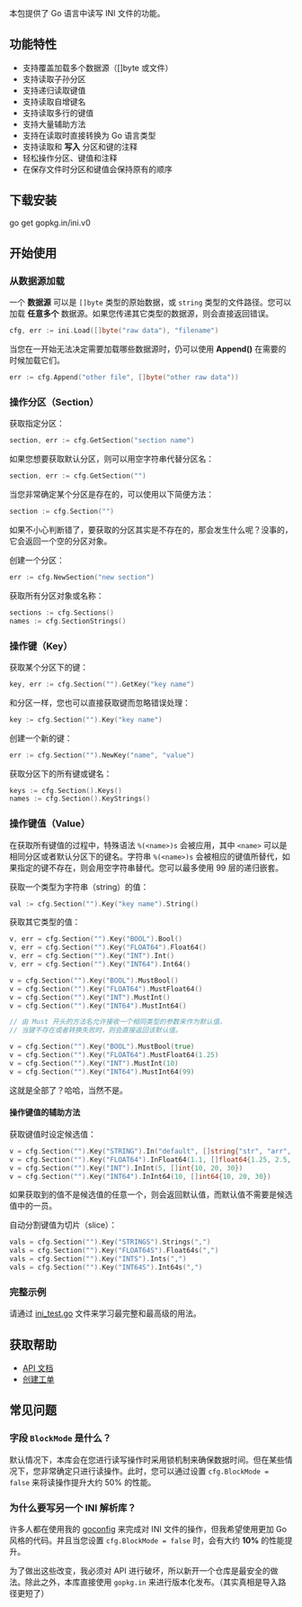 本包提供了 Go 语言中读写 INI 文件的功能。

## 功能特性

- 支持覆盖加载多个数据源（[]byte 或文件）
- 支持读取子孙分区
- 支持递归读取键值
- 支持读取自增键名
- 支持读取多行的键值
- 支持大量辅助方法
- 支持在读取时直接转换为 Go 语言类型
- 支持读取和 **写入** 分区和键的注释
- 轻松操作分区、键值和注释
- 在保存文件时分区和键值会保持原有的顺序

## 下载安装

go get gopkg.in/ini.v0

## 开始使用

### 从数据源加载

一个 **数据源** 可以是 `[]byte` 类型的原始数据，或 `string` 类型的文件路径。您可以加载 **任意多个** 数据源。如果您传递其它类型的数据源，则会直接返回错误。

```go
cfg, err := ini.Load([]byte("raw data"), "filename")
```

当您在一开始无法决定需要加载哪些数据源时，仍可以使用 **Append()** 在需要的时候加载它们。

```go
err := cfg.Append("other file", []byte("other raw data"))
```

### 操作分区（Section）

获取指定分区：

```go
section, err := cfg.GetSection("section name")
```

如果您想要获取默认分区，则可以用空字符串代替分区名：

```go
section, err := cfg.GetSection("")
```

当您非常确定某个分区是存在的，可以使用以下简便方法：

```go
section := cfg.Section("")
```

如果不小心判断错了，要获取的分区其实是不存在的，那会发生什么呢？没事的，它会返回一个空的分区对象。

创建一个分区：

```go
err := cfg.NewSection("new section")
```

获取所有分区对象或名称：

```go
sections := cfg.Sections()
names := cfg.SectionStrings()
```

### 操作键（Key）

获取某个分区下的键：

```go
key, err := cfg.Section("").GetKey("key name")
```

和分区一样，您也可以直接获取键而忽略错误处理：

```go
key := cfg.Section("").Key("key name")
```

创建一个新的键：

```go
err := cfg.Section("").NewKey("name", "value")
```

获取分区下的所有键或键名：

```go
keys := cfg.Section().Keys()
names := cfg.Section().KeyStrings()
```

### 操作键值（Value）

在获取所有键值的过程中，特殊语法 `%(<name>)s` 会被应用，其中 `<name>` 可以是相同分区或者默认分区下的键名。字符串 `%(<name>)s` 会被相应的键值所替代，如果指定的键不存在，则会用空字符串替代。您可以最多使用 99 层的递归嵌套。

获取一个类型为字符串（string）的值：

```go
val := cfg.Section("").Key("key name").String()
```

获取其它类型的值：

```go
v, err = cfg.Section("").Key("BOOL").Bool()
v, err = cfg.Section("").Key("FLOAT64").Float64()
v, err = cfg.Section("").Key("INT").Int()
v, err = cfg.Section("").Key("INT64").Int64()

v = cfg.Section("").Key("BOOL").MustBool()
v = cfg.Section("").Key("FLOAT64").MustFloat64()
v = cfg.Section("").Key("INT").MustInt()
v = cfg.Section("").Key("INT64").MustInt64()

// 由 Must 开头的方法名允许接收一个相同类型的参数来作为默认值，
// 当键不存在或者转换失败时，则会直接返回该默认值。

v = cfg.Section("").Key("BOOL").MustBool(true)
v = cfg.Section("").Key("FLOAT64").MustFloat64(1.25)
v = cfg.Section("").Key("INT").MustInt(10)
v = cfg.Section("").Key("INT64").MustInt64(99)
```

这就是全部了？哈哈，当然不是。

#### 操作键值的辅助方法

获取键值时设定候选值：

```go
v = cfg.Section("").Key("STRING").In("default", []string{"str", "arr", "types"})
v = cfg.Section("").Key("FLOAT64").InFloat64(1.1, []float64{1.25, 2.5, 3.75})
v = cfg.Section("").Key("INT").InInt(5, []int{10, 20, 30})
v = cfg.Section("").Key("INT64").InInt64(10, []int64{10, 20, 30})
```

如果获取到的值不是候选值的任意一个，则会返回默认值，而默认值不需要是候选值中的一员。

自动分割键值为切片（slice）：

```go
vals = cfg.Section("").Key("STRINGS").Strings(",")
vals = cfg.Section("").Key("FLOAT64S").Float64s(",")
vals = cfg.Section("").Key("INTS").Ints(",")
vals = cfg.Section("").Key("INT64S").Int64s(",")
```

### 完整示例

请通过 [ini_test.go](ini_test.go) 文件来学习最完整和最高级的用法。

## 获取帮助

- [API 文档](https://gowalker.org/gopkg.in/ini.v0)
- [创建工单](https://github.com/go-ini/ini/issues/new)

## 常见问题

### 字段 `BlockMode` 是什么？

默认情况下，本库会在您进行读写操作时采用锁机制来确保数据时间。但在某些情况下，您非常确定只进行读操作。此时，您可以通过设置 `cfg.BlockMode = false` 来将读操作提升大约 50% 的性能。

### 为什么要写另一个 INI 解析库？

许多人都在使用我的 [goconfig](https://github.com/Unknwon/goconfig) 来完成对 INI 文件的操作，但我希望使用更加 Go 风格的代码。并且当您设置 `cfg.BlockMode = false` 时，会有大约 **10%** 的性能提升。

为了做出这些改变，我必须对 API 进行破坏，所以新开一个仓库是最安全的做法。除此之外，本库直接使用 `gopkg.in` 来进行版本化发布。（其实真相是导入路径更短了）
